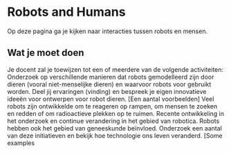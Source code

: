 # Robots and Humans

Op deze pagina ga je kijken naar interacties tussen robots en mensen.

## Wat je moet doen
Je docent zal je toewijzen tot een of meerdere van de volgende activiteiten:
Onderzoek op verschillende manieren dat robots gemodelleerd zijn door dieren (vooral niet-menselijke dieren) en waarvoor robots voor gebruikt worden. Deel jij ervaringen (vinding) en bespreek je eigen innovatieve ideeën voor ontwerpen voor robot dieren.  [Een aantal voorbeelden]
Veel robots zijn ontwikkelde om te reageren op rampen, om mensen te zoeken en redden of om radioactieve plekken op te ruimen. Recente ontwikkeling in het onderzoek en continue verandering in het gebied van robotica. 
Robots hebben ook het gebied van geneeskunde beïnvloed. Onderzoek een aantal van deze initiatieven en bekijk hoe technologie ons leven veranderd. [Some examples

